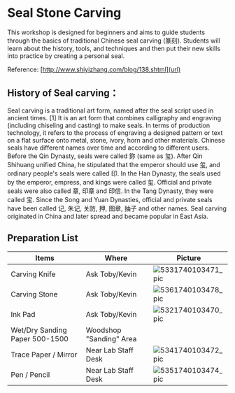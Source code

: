 # Seal Stone Carving
This workshop is designed for beginners and aims to guide students through the basics of traditional Chinese seal carving (篆刻). Students will learn about the history, tools, and techniques and then put their new skills into practice by creating a personal seal.

Reference: [http://www.shiyizhang.com/blog/138.shtml](url)

## History of Seal carving：
Seal carving is a traditional art form, named after the seal script used in ancient times. [1] It is an art form that combines calligraphy and engraving (including chiseling and casting) to make seals. In terms of production technology, it refers to the process of engraving a designed pattern or text on a flat surface onto metal, stone, ivory, horn and other materials.
Chinese seals have different names over time and according to different users. Before the Qin Dynasty, seals were called 鉨 (same as 玺). After Qin Shihuang unified China, he stipulated that the emperor should use 玺, and ordinary people's seals were called 印. In the Han Dynasty, the seals used by the emperor, empress, and kings were called 玺. Official and private seals were also called 章, 印章 and 印信. In the Tang Dynasty, they were called 宝. Since the Song and Yuan Dynasties, official and private seals have been called 记, 朱记, 关防, 押, 图章, 抽子 and other names. Seal carving originated in China and later spread and became popular in East Asia.

## Preparation List
| Items | Where | Picture|
|-----|---------------|----------|
|Carving Knife| Ask Toby/Kevin |![5331740103471_ pic](https://github.com/user-attachments/assets/e924e1a2-15b7-483c-adb8-092ab10e3081)|
|Carving Stone| Ask Toby/Kevin |![5361740103478_ pic](https://github.com/user-attachments/assets/12d35f25-ec35-4561-8c04-cd53d7d01ab6)|
|Ink Pad | Ask Toby/Kevin|![5321740103470_ pic](https://github.com/user-attachments/assets/242b4927-2106-4d64-a521-ad5921b7d4b9)|
|Wet/Dry Sanding Paper 500-1500| Woodshop "Sanding" Area| |
|Trace Paper / Mirror|Near Lab Staff Desk |![5341740103472_ pic](https://github.com/user-attachments/assets/897a82d5-b331-48ea-b757-5ec2ed02ed3b)|
|Pen / Pencil|Near Lab Staff Desk | ![5351740103474_ pic](https://github.com/user-attachments/assets/035ce0fb-8d7d-4390-b8b1-083b6408f790)|


